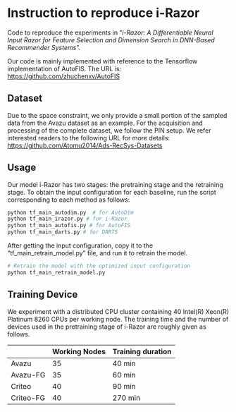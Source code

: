 # Instruction to reproduce i-Razor

Code to reproduce the experiments in “*i-Razor: A Differentiable Neural Input Razor for Feature Selection and Dimension Search in DNN-Based Recommender Systems*”.

Our code is mainly implemented with reference to the Tensorflow implementation of AutoFIS. The URL is: https://github.com/zhuchenxv/AutoFIS 

## Dataset
Due to the space constraint, we only provide a small portion of the sampled data from the Avazu dataset as an example. For the acquisition and processing of the complete dataset, we follow the PIN setup.  We refer interested readers to the following URL for more details: https://github.com/Atomu2014/Ads-RecSys-Datasets

## Usage
Our model i-Razor has two stages: the pretraining stage and  the retraining stage. To obtain the input configuration for each baseline, run the script corresponding to each method as follows:

```python
python tf_main_autodim.py  # for AutoDim
python tf_main_irazor.py # for i-Razor
python tf_main_autofis.py # for AutoFIS
python tf_main_darts.py # for DARTS
```

After getting the input configuration, copy it to the “tf_main_retrain_model.py” file, and run it to retrain the model.

```python
# Retrain the model with the optimized input configuration 
python tf_main_retrain_model.py 
```

## Training Device
We experiment with a distributed CPU cluster containing 40 Intel(R) Xeon(R) Platinum 8260 CPUs per working node. The training time and the number of devices used in the pretraining stage of i-Razor are roughly given as follows.

|           | Working Nodes | Training duration |
| --------- | ------------- | ----------------- |
| Avazu     | 35            | 40 min            |
| Avazu-FG  | 35            | 60 min            |
| Criteo    | 40            | 90 min            |
| Criteo-FG | 40            | 270 min           |

